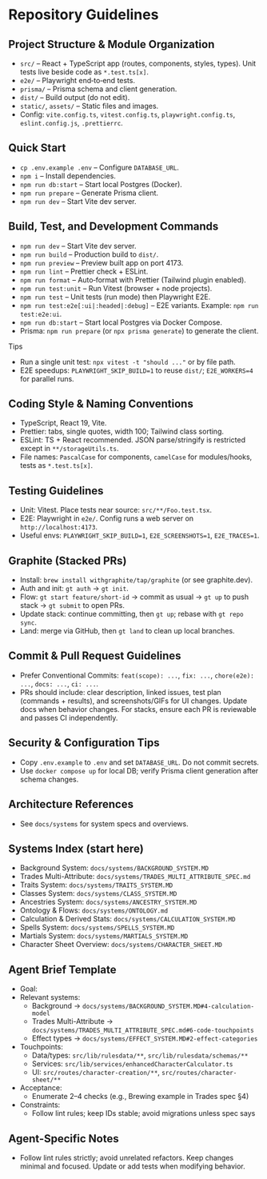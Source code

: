 # Repository Guidelines

## Project Structure & Module Organization
- `src/` – React + TypeScript app (routes, components, styles, types). Unit tests live beside code as `*.test.ts[x]`.
- `e2e/` – Playwright end‑to‑end tests.
- `prisma/` – Prisma schema and client generation.
- `dist/` – Build output (do not edit).
- `static/`, `assets/` – Static files and images.
- Config: `vite.config.ts`, `vitest.config.ts`, `playwright.config.ts`, `eslint.config.js`, `.prettierrc`.

## Quick Start
- `cp .env.example .env` – Configure `DATABASE_URL`.
- `npm i` – Install dependencies.
- `npm run db:start` – Start local Postgres (Docker).
- `npm run prepare` – Generate Prisma client.
- `npm run dev` – Start Vite dev server.

## Build, Test, and Development Commands
- `npm run dev` – Start Vite dev server.
- `npm run build` – Production build to `dist/`.
- `npm run preview` – Preview built app on port 4173.
- `npm run lint` – Prettier check + ESLint.
- `npm run format` – Auto‑format with Prettier (Tailwind plugin enabled).
- `npm run test:unit` – Run Vitest (browser + node projects).
- `npm run test` – Unit tests (run mode) then Playwright E2E.
- `npm run test:e2e[:ui|:headed|:debug]` – E2E variants. Example: `npm run test:e2e:ui`.
- `npm run db:start` – Start local Postgres via Docker Compose.
- Prisma: `npm run prepare` (or `npx prisma generate`) to generate the client.

Tips
- Run a single unit test: `npx vitest -t "should ..."` or by file path.
- E2E speedups: `PLAYWRIGHT_SKIP_BUILD=1` to reuse `dist/`; `E2E_WORKERS=4` for parallel runs.

## Coding Style & Naming Conventions
- TypeScript, React 19, Vite.
- Prettier: tabs, single quotes, width 100; Tailwind class sorting.
- ESLint: TS + React recommended. JSON parse/stringify is restricted except in `**/storageUtils.ts`.
- File names: `PascalCase` for components, `camelCase` for modules/hooks, tests as `*.test.ts[x]`.

## Testing Guidelines
- Unit: Vitest. Place tests near source: `src/**/Foo.test.tsx`.
- E2E: Playwright in `e2e/`. Config runs a web server on `http://localhost:4173`.
- Useful envs: `PLAYWRIGHT_SKIP_BUILD=1`, `E2E_SCREENSHOTS=1`, `E2E_TRACES=1`.

## Graphite (Stacked PRs)
- Install: `brew install withgraphite/tap/graphite` (or see graphite.dev).
- Auth and init: `gt auth` → `gt init`.
- Flow: `gt start feature/short-id` → commit as usual → `gt up` to push stack → `gt submit` to open PRs.
- Update stack: continue committing, then `gt up`; rebase with `gt repo sync`.
- Land: merge via GitHub, then `gt land` to clean up local branches.

## Commit & Pull Request Guidelines
- Prefer Conventional Commits: `feat(scope): ...`, `fix: ...`, `chore(e2e): ...`, `docs: ...`, `ci: ...`.
- PRs should include: clear description, linked issues, test plan (commands + results), and screenshots/GIFs for UI changes. Update docs when behavior changes. For stacks, ensure each PR is reviewable and passes CI independently.

## Security & Configuration Tips
- Copy `.env.example` to `.env` and set `DATABASE_URL`. Do not commit secrets.
- Use `docker compose up` for local DB; verify Prisma client generation after schema changes.

## Architecture References
- See `docs/systems` for system specs and overviews.

## Systems Index (start here)

- Background System: `docs/systems/BACKGROUND_SYSTEM.MD`
- Trades Multi-Attribute: `docs/systems/TRADES_MULTI_ATTRIBUTE_SPEC.md`
- Traits System: `docs/systems/TRAITS_SYSTEM.MD`
- Classes System: `docs/systems/CLASS_SYSTEM.MD`
- Ancestries System: `docs/systems/ANCESTRY_SYSTEM.MD`
- Ontology & Flows: `docs/systems/ONTOLOGY.md`
- Calculation & Derived Stats: `docs/systems/CALCULATION_SYSTEM.MD`
- Spells System: `docs/systems/SPELLS_SYSTEM.MD`
- Martials System: `docs/systems/MARTIALS_SYSTEM.MD`
- Character Sheet Overview: `docs/systems/CHARACTER_SHEET.MD`

## Agent Brief Template

- Goal: <one-sentence outcome>
- Relevant systems:
  - Background → `docs/systems/BACKGROUND_SYSTEM.MD#4-calculation-model`
  - Trades Multi-Attribute → `docs/systems/TRADES_MULTI_ATTRIBUTE_SPEC.md#6-code-touchpoints`
  - Effect types → `docs/systems/EFFECT_SYSTEM.MD#2-effect-categories`
- Touchpoints:
  - Data/types: `src/lib/rulesdata/**`, `src/lib/rulesdata/schemas/**`
  - Services: `src/lib/services/enhancedCharacterCalculator.ts`
  - UI: `src/routes/character-creation/**`, `src/routes/character-sheet/**`
- Acceptance:
  - Enumerate 2–4 checks (e.g., Brewing example in Trades spec §4)
- Constraints:
  - Follow lint rules; keep IDs stable; avoid migrations unless spec says

## Agent-Specific Notes
- Follow lint rules strictly; avoid unrelated refactors. Keep changes minimal and focused. Update or add tests when modifying behavior.
